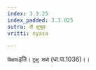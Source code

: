 ```yaml
---
index: 3.3.25
index_padded: 3.3.025
sutra: वौ क्षुश्रुवः
vritti: nyasa

---
```

`विक्षावः`इति। `टुक्षु शब्दे` (धा.पा.1036)।।